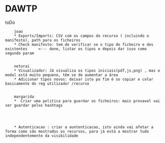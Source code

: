 # DAWTP



toDo


        joao
        * Exports/Imports: CSV com os campos do recurso ( incluindo o manifesto), path para os ficheiros
        * Check manifesto: tem de verificar se o tipo do ficheiro e dos existentes     <--- done, listar os tipos e depois dar isso como segundo param

        
        netorai
        * Visualizador: Já visualiza os tipos iniciais(pdf,js,png) , mas o modal está muito pequeno, têm se de aumentar a área
        * Adicionar tipos novos: deixar isto po fim é so copiar e colar basicamente do reg utilizador /recurso

        
        margarida
        *  Criar uma politica para guardar os ficheiros: mais provavel vai ser guardar pelos hashtags
        
        
        
        
        * Autenticacao : criar a auntenticacao, isto ainda vai afetar a forma como são mostrados os recursos, para já está a mostrar tudo independentemente da visibilidade
        
        
